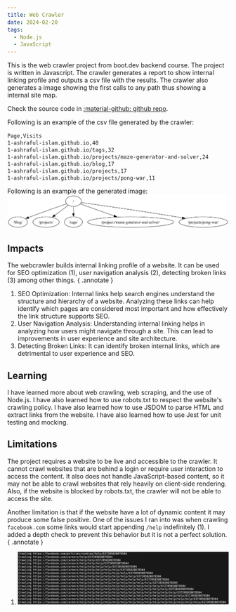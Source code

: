 ```yaml
---
title: Web Crawler
date: 2024-02-20
tags:
  - Node.js
  - JavaScript
---
```


This is the web crawler project from boot.dev backend course. The project is written in Javascript. The crawler generates a report to show internal linking profile and outputs a csv file with the results. The crawler also generates a image showing the first calls to any path thus showing a internal site map.

Check the source code in [:material-github: github repo](https://github.com/1-ashraful-islam/boot.dev-projects).

Following is an example of the csv file generated by the crawler:

```csv
Page,Visits
1-ashraful-islam.github.io,40
1-ashraful-islam.github.io/tags,32
1-ashraful-islam.github.io/projects/maze-generator-and-solver,24
1-ashraful-islam.github.io/blog,17
1-ashraful-islam.github.io/projects,17
1-ashraful-islam.github.io/projects/pong-war,11
```

Following is an example of the generated image:
![Example image](web-crawler/output-graph.png)

## Impacts

The webcrawler builds internal linking profile of a website. It can be used for SEO optimization (1), user navigation analysis (2), detecting broken links (3) among other things.
{ .annotate }

1. SEO Optimization: Internal links help search engines understand the structure and hierarchy of a website. Analyzing these links can help identify which pages are considered most important and how effectively the link structure supports SEO.
2. User Navigation Analysis: Understanding internal linking helps in analyzing how users might navigate through a site. This can lead to improvements in user experience and site architecture.
3. Detecting Broken Links: It can identify broken internal links, which are detrimental to user experience and SEO.

## Learning

I have learned more about web crawling, web scraping, and the use of Node.js. I have also learned how to use robots.txt to respect the website's crawling policy. I have also learned how to use JSDOM to parse HTML and extract links from the website. I have also learned how to use Jest for unit testing and mocking.

## Limitations

The project requires a website to be live and accessible to the crawler. It cannot crawl websites that are behind a login or require user interaction to access the content. It also does not handle JavaScript-based content, so it may not be able to crawl websites that rely heavily on client-side rendering. Also, if the website is blocked by robots.txt, the crawler will not be able to access the site.

Another limitation is that if the website have a lot of dynamic content it may produce some false positive. One of the issues I ran into was when crawling `facebook.com` some links would start appending `/help` indefinitely (1). I added a depth check to prevent this behavior but it is not a perfect solution.
{ .annotate }

1. ![Alt text](web-crawler/fb-issue.png)
